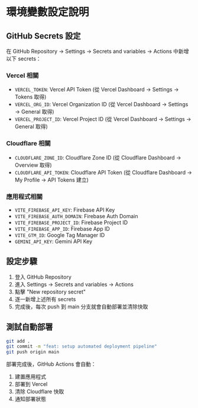 # 環境變數設定說明

## GitHub Secrets 設定

在 GitHub Repository → Settings → Secrets and variables → Actions 中新增以下 secrets：

### Vercel 相關
- `VERCEL_TOKEN`: Vercel API Token (從 Vercel Dashboard → Settings → Tokens 取得)
- `VERCEL_ORG_ID`: Vercel Organization ID (從 Vercel Dashboard → Settings → General 取得)
- `VERCEL_PROJECT_ID`: Vercel Project ID (從 Vercel Dashboard → Settings → General 取得)

### Cloudflare 相關
- `CLOUDFLARE_ZONE_ID`: Cloudflare Zone ID (從 Cloudflare Dashboard → Overview 取得)
- `CLOUDFLARE_API_TOKEN`: Cloudflare API Token (從 Cloudflare Dashboard → My Profile → API Tokens 建立)

### 應用程式相關
- `VITE_FIREBASE_API_KEY`: Firebase API Key
- `VITE_FIREBASE_AUTH_DOMAIN`: Firebase Auth Domain
- `VITE_FIREBASE_PROJECT_ID`: Firebase Project ID
- `VITE_FIREBASE_APP_ID`: Firebase App ID
- `VITE_GTM_ID`: Google Tag Manager ID
- `GEMINI_API_KEY`: Gemini API Key

## 設定步驟

1. 登入 GitHub Repository
2. 進入 Settings → Secrets and variables → Actions
3. 點擊 "New repository secret"
4. 逐一新增上述所有 secrets
5. 完成後，每次 push 到 main 分支就會自動部署並清除快取

## 測試自動部署

```bash
git add .
git commit -m "feat: setup automated deployment pipeline"
git push origin main
```

部署完成後，GitHub Actions 會自動：
1. 建置應用程式
2. 部署到 Vercel
3. 清除 Cloudflare 快取
4. 通知部署狀態
